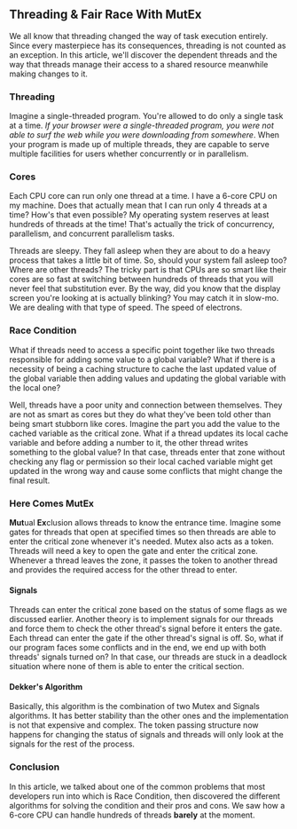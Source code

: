 ## Threading & Fair Race With MutEx

We all know that threading changed the way of task execution entirely. Since every masterpiece has its consequences, threading is not counted as an exception. In this article, we'll discover the dependent threads and the way that threads manage their access to a shared resource meanwhile making changes to it.

### Threading
Imagine a single-threaded program. You're allowed to do only a single task at a time. *If your browser were a single-threaded program, you were not able to surf the web while you were downloading from somewhere*. When your program is made up of multiple threads, they are capable to serve multiple facilities for users whether concurrently or in parallelism.

### Cores
Each CPU core can run only one thread at a time. I have a 6-core CPU on my machine. Does that actually mean that I can run only 4 threads at a time? How's that even possible? My operating system reserves at least hundreds of threads at the time! That's actually the trick of concurrency, parallelism, and concurrent parallelism tasks.

Threads are sleepy. They fall asleep when they are about to do a heavy process that takes a little bit of time. So, should your system fall asleep too? Where are other threads? The tricky part is that CPUs are so smart like their cores are so fast at switching between hundreds of threads that you will never feel that substitution ever. By the way, did you know that the display screen you're looking at is actually blinking? You may catch it in slow-mo. We are dealing with that type of speed. The speed of electrons.

### Race Condition
What if threads need to access a specific point together like two threads responsible for adding some value to a global variable? What if there is a necessity of being a caching structure to cache the last updated value of the global variable then adding values and updating the global variable with the local one?

Well, threads have a poor unity and connection between themselves. They are not as smart as cores but they do what they've been told other than being smart stubborn like cores. Imagine the part you add the value to the cached variable as the critical zone. What if a thread updates its local cache variable and before adding a number to it, the other thread writes something to the global value? In that case, threads enter that zone without checking any flag or permission so their local cached variable might get updated in the wrong way and cause some conflicts that might change the final result.

### Here Comes MutEx
**Mut**ual **Ex**clusion allows threads to know the entrance time. Imagine some gates for threads that open at specified times so then threads are able to enter the critical zone whenever it's needed. Mutex also acts as a token. Threads will need a key to open the gate and enter the critical zone. Whenever a thread leaves the zone, it passes the token to another thread and provides the required access for the other thread to enter.

#### Signals
Threads can enter the critical zone based on the status of some flags as we discussed earlier. Another theory is to implement signals for our threads and force them to check the other thread's signal before it enters the gate. Each thread can enter the gate if the other thread's signal is off. So, what if our program faces some conflicts and in the end, we end up with both threads' signals turned on? In that case, our threads are stuck in a deadlock situation where none of them is able to enter the critical section.

#### Dekker's Algorithm
Basically, this algorithm is the combination of two Mutex and Signals algorithms. It has better stability than the other ones and the implementation is not that expensive and complex. The token passing structure now happens for changing the status of signals and threads will only look at the signals for the rest of the process.

### Conclusion
In this article, we talked about one of the common problems that most developers run into which is Race Condition, then discovered the different algorithms for solving the condition and their pros and cons. We saw how a 6-core CPU can handle hundreds of threads **barely** at the moment.
